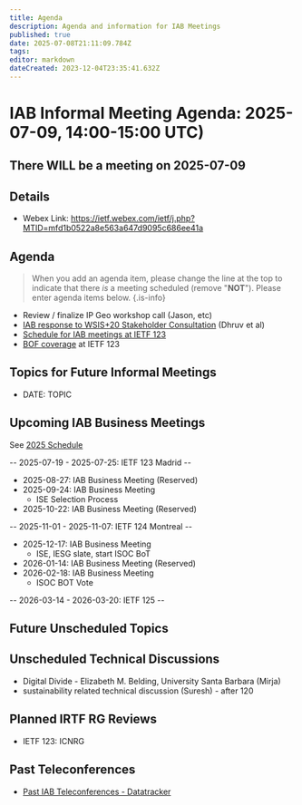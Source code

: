 ```yaml
---
title: Agenda
description: Agenda and information for IAB Meetings
published: true
date: 2025-07-08T21:11:09.784Z
tags: 
editor: markdown
dateCreated: 2023-12-04T23:35:41.632Z
---
```


# IAB Informal Meeting Agenda: 2025-07-09, 14:00-15:00 UTC)

## There WILL be a meeting on 2025-07-09

## Details

* Webex Link: https://ietf.webex.com/ietf/j.php?MTID=mfd1b0522a8e563a647d9095c686ee41a

## Agenda

> When you add an agenda item, please change the line at the top to indicate that there *is* a meeting scheduled (remove "**NOT**"). Please enter agenda items below.
{.is-info}

- Review / finalize IP Geo workshop call (Jason, etc)
- [IAB response to WSIS+20 Stakeholder Consultation](https://docs.google.com/document/d/1MYZoReJGQLVW_Y3a6J1PrudmStDDNHuHtjojdW2QqpU/edit?tab=t.0) (Dhruv et al)
- [Schedule for IAB meetings at IETF 123](https://wiki.ietf.org/group/iab/Agenda123)
- [BOF coverage](https://wiki.ietf.org/group/iab/Bof123) at IETF 123

## Topics for Future Informal Meetings

- DATE: TOPIC


## Upcoming IAB Business Meetings

See [2025 Schedule](https://wiki.ietf.org/group/iab/2025_Schedule)

-- 2025-07-19 - 2025-07-25: IETF 123 Madrid --

- 2025-08-27: IAB Business Meeting (Reserved)
- 2025-09-24: IAB Business Meeting
    - ISE Selection Process
- 2025-10-22: IAB Business Meeting (Reserved)

-- 2025-11-01 - 2025-11-07: IETF 124 Montreal --

- 2025-12-17: IAB Business Meeting
    - ISE, IESG slate, start ISOC BoT
- 2026-01-14: IAB Business Meeting (Reserved)
- 2026-02-18: IAB Business Meeting 
    - ISOC BOT Vote
    
-- 2026-03-14 - 2026-03-20: IETF 125 --

## Future Unscheduled Topics 


## Unscheduled Technical Discussions

* Digital Divide - Elizabeth M. Belding, University Santa Barbara (Mirja)
* sustainability related technical discussion (Suresh) - after 120


## Planned IRTF RG Reviews 

* IETF 123: ICNRG

## Past Teleconferences 

* [Past IAB Teleconferences - Datatracker](https://datatracker.ietf.org/group/iab/meetings/)


<!--
### Alternate Zoom info:

* [Zoom link](https://ietf.zoom.us/j/2649121587?pwd=dVJXTHRoQ2RqeE5tY2huWFFDdTFpdz09)
* Passcode: 1234
-->
